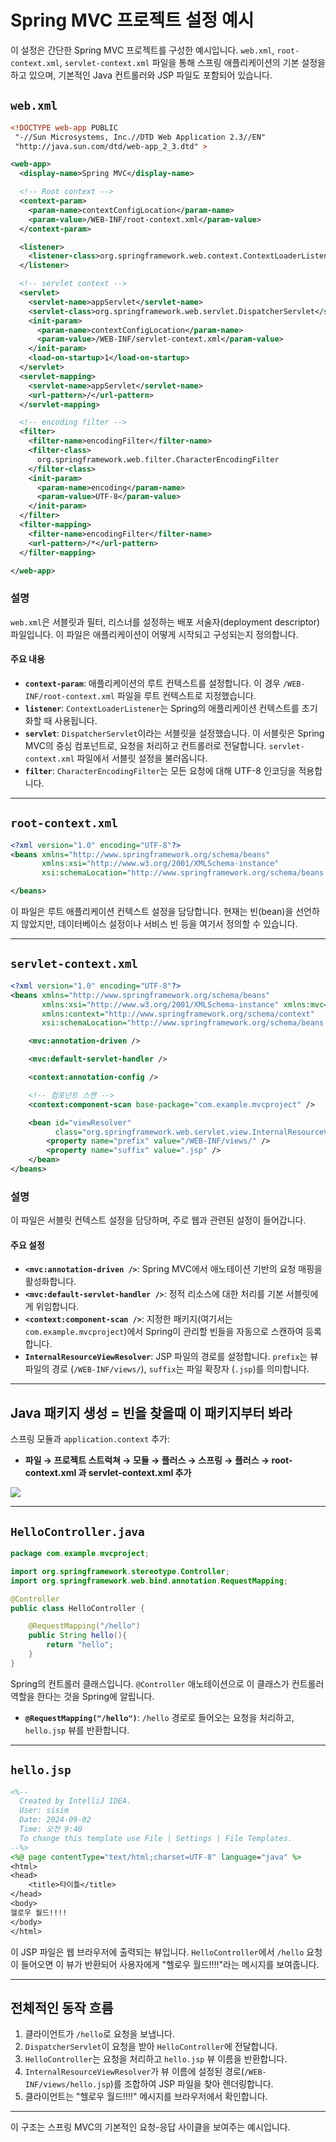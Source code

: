 # Spring MVC 프로젝트 설정 예시

이 설정은 간단한 Spring MVC 프로젝트를 구성한 예시입니다. `web.xml`, `root-context.xml`, `servlet-context.xml` 파일을 통해 스프링 애플리케이션의 기본 설정을 하고 있으며, 기본적인 Java 컨트롤러와 JSP 파일도 포함되어 있습니다.

## `web.xml`

```xml
<!DOCTYPE web-app PUBLIC
 "-//Sun Microsystems, Inc.//DTD Web Application 2.3//EN"
 "http://java.sun.com/dtd/web-app_2_3.dtd" >

<web-app>
  <display-name>Spring MVC</display-name>

  <!-- Root context -->
  <context-param>
    <param-name>contextConfigLocation</param-name>
    <param-value>/WEB-INF/root-context.xml</param-value>
  </context-param>

  <listener>
    <listener-class>org.springframework.web.context.ContextLoaderListener</listener-class>
  </listener>

  <!-- servlet context -->
  <servlet>
    <servlet-name>appServlet</servlet-name>
    <servlet-class>org.springframework.web.servlet.DispatcherServlet</servlet-class>
    <init-param>
      <param-name>contextConfigLocation</param-name>
      <param-value>/WEB-INF/servlet-context.xml</param-value>
    </init-param>
    <load-on-startup>1</load-on-startup>
  </servlet>
  <servlet-mapping>
    <servlet-name>appServlet</servlet-name>
    <url-pattern>/</url-pattern>
  </servlet-mapping>

  <!-- encoding filter -->
  <filter>
    <filter-name>encodingFilter</filter-name>
    <filter-class>
      org.springframework.web.filter.CharacterEncodingFilter
    </filter-class>
    <init-param>
      <param-name>encoding</param-name>
      <param-value>UTF-8</param-value>
    </init-param>
  </filter>
  <filter-mapping>
    <filter-name>encodingFilter</filter-name>
    <url-pattern>/*</url-pattern>
  </filter-mapping>

</web-app>
```

### 설명

`web.xml`은 서블릿과 필터, 리스너를 설정하는 배포 서술자(deployment descriptor) 파일입니다. 이 파일은 애플리케이션이 어떻게 시작되고 구성되는지 정의합니다.

#### 주요 내용

- **`context-param`**: 애플리케이션의 루트 컨텍스트를 설정합니다. 이 경우 `/WEB-INF/root-context.xml` 파일을 루트 컨텍스트로 지정했습니다.
- **`listener`**: `ContextLoaderListener`는 Spring의 애플리케이션 컨텍스트를 초기화할 때 사용됩니다.
- **`servlet`**: `DispatcherServlet`이라는 서블릿을 설정했습니다. 이 서블릿은 Spring MVC의 중심 컴포넌트로, 요청을 처리하고 컨트롤러로 전달합니다. `servlet-context.xml` 파일에서 서블릿 설정을 불러옵니다.
- **`filter`**: `CharacterEncodingFilter`는 모든 요청에 대해 UTF-8 인코딩을 적용합니다.

---

## `root-context.xml`

```xml
<?xml version="1.0" encoding="UTF-8"?>
<beans xmlns="http://www.springframework.org/schema/beans"
       xmlns:xsi="http://www.w3.org/2001/XMLSchema-instance"
       xsi:schemaLocation="http://www.springframework.org/schema/beans http://www.springframework.org/schema/beans/spring-beans.xsd">

</beans>
```

이 파일은 루트 애플리케이션 컨텍스트 설정을 담당합니다. 현재는 빈(bean)을 선언하지 않았지만, 데이터베이스 설정이나 서비스 빈 등을 여기서 정의할 수 있습니다.

---

## `servlet-context.xml`

```xml
<?xml version="1.0" encoding="UTF-8"?>
<beans xmlns="http://www.springframework.org/schema/beans"
       xmlns:xsi="http://www.w3.org/2001/XMLSchema-instance" xmlns:mvc="http://www.springframework.org/schema/mvc"
       xmlns:context="http://www.springframework.org/schema/context"
       xsi:schemaLocation="http://www.springframework.org/schema/beans http://www.springframework.org/schema/beans/spring-beans.xsd http://www.springframework.org/schema/mvc http://www.springframework.org/schema/mvc/spring-mvc.xsd http://www.springframework.org/schema/context http://www.springframework.org/schema/context/spring-context.xsd">

    <mvc:annotation-driven />

    <mvc:default-servlet-handler />

    <context:annotation-config />

    <!-- 컴포넌트 스캔 -->
    <context:component-scan base-package="com.example.mvcproject" />

    <bean id="viewResolver"
          class="org.springframework.web.servlet.view.InternalResourceViewResolver">
        <property name="prefix" value="/WEB-INF/views/" />
        <property name="suffix" value=".jsp" />
    </bean>
</beans>
```

### 설명

이 파일은 서블릿 컨텍스트 설정을 담당하며, 주로 웹과 관련된 설정이 들어갑니다.

#### 주요 설정

- **`<mvc:annotation-driven />`**: Spring MVC에서 애노테이션 기반의 요청 매핑을 활성화합니다.
- **`<mvc:default-servlet-handler />`**: 정적 리소스에 대한 처리를 기본 서블릿에게 위임합니다.
- **`<context:component-scan />`**: 지정한 패키지(여기서는 `com.example.mvcproject`)에서 Spring이 관리할 빈들을 자동으로 스캔하여 등록합니다.
- **`InternalResourceViewResolver`**: JSP 파일의 경로를 설정합니다. `prefix`는 뷰 파일의 경로 (`/WEB-INF/views/`), `suffix`는 파일 확장자 (`.jsp`)를 의미합니다.

---

## Java 패키지 생성 = 빈을 찾을때 이 패키지부터 봐라

스프링 모듈과 `application.context` 추가:

- **파일 → 프로젝트 스트럭쳐 → 모듈 → 플러스 → 스프링 → 플러스 → root-context.xml 과 servlet-context.xml 추가**

![](https://i.ibb.co/0yRPG6V/2024-09-23-00-41-06.png)

---

## `HelloController.java`

```java
package com.example.mvcproject;

import org.springframework.stereotype.Controller;
import org.springframework.web.bind.annotation.RequestMapping;

@Controller
public class HelloController {

    @RequestMapping("/hello")
    public String hello(){
        return "hello";
    }
}
```

Spring의 컨트롤러 클래스입니다. `@Controller` 애노테이션으로 이 클래스가 컨트롤러 역할을 한다는 것을 Spring에 알립니다.

- **`@RequestMapping("/hello")`**: `/hello` 경로로 들어오는 요청을 처리하고, `hello.jsp` 뷰를 반환합니다.

---

## `hello.jsp`

```jsp
<%--
  Created by IntelliJ IDEA.
  User: sisim
  Date: 2024-09-02
  Time: 오전 9:40
  To change this template use File | Settings | File Templates.
--%>
<%@ page contentType="text/html;charset=UTF-8" language="java" %>
<html>
<head>
    <title>타이틀</title>
</head>
<body>
헬로우 월드!!!!
</body>
</html>
```

이 JSP 파일은 웹 브라우저에 출력되는 뷰입니다. `HelloController`에서 `/hello` 요청이 들어오면 이 뷰가 반환되어 사용자에게 "헬로우 월드!!!!"라는 메시지를 보여줍니다.

---

## 전체적인 동작 흐름

1. 클라이언트가 `/hello`로 요청을 보냅니다.
2. `DispatcherServlet`이 요청을 받아 `HelloController`에 전달합니다.
3. `HelloController`는 요청을 처리하고 `hello.jsp` 뷰 이름을 반환합니다.
4. `InternalResourceViewResolver`가 뷰 이름에 설정된 경로(`/WEB-INF/views/hello.jsp`)를 조합하여 JSP 파일을 찾아 렌더링합니다.
5. 클라이언트는 "헬로우 월드!!!!" 메시지를 브라우저에서 확인합니다.

---

이 구조는 스프링 MVC의 기본적인 요청-응답 사이클을 보여주는 예시입니다.